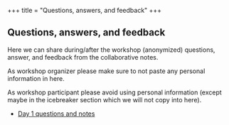 +++
title = "Questions, answers, and feedback"
+++

## Questions, answers, and feedback

Here we can share during/after the workshop (anonymized) questions, answer, and
feedback from the collaborative notes.

As workshop organizer please make sure to not paste any personal information in
here.

As workshop participant please avoid using personal information (except maybe
in the icebreaker section which we will not copy into here).

- [Day 1 questions and notes](day1)
